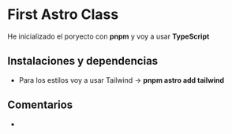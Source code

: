 # First Astro Class

He inicializado el poryecto con **pnpm** y voy a usar **TypeScript**

## Instalaciones y dependencias

- Para los estilos voy a usar Tailwind -> **pnpm astro add tailwind**

## Comentarios

- 
